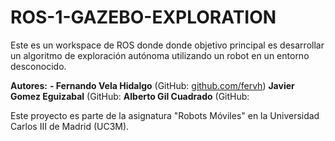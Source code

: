 # ROS-1-GAZEBO-EXPLORATION
Este es un workspace de ROS donde donde objetivo principal es desarrollar un algoritmo de exploración autónoma utilizando un robot en un entorno desconocido.

**Autores:**
**- Fernando Vela Hidalgo** (GitHub: [github.com/fervh](https://github.com/fervh))
**Javier Gomez Eguizabal** (GitHub: 
**Alberto Gil Cuadrado** (GitHub: 

Este proyecto es parte de la asignatura "Robots Móviles" en la Universidad Carlos III de Madrid (UC3M).

